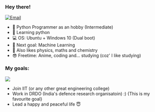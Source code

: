 
### Hey there!

[![Email](https://img.shields.io/badge/Email-Contact-red?style=for-the-badge&logo=gmail)](mailto:iamsatvik2@gmail.com.com)

- :snake: Python Programmer as an hobby (Intermediate)
- :microscope: Learning python
- :computer: OS: Ubuntu + Windows 10 (Dual boot)
- :robot: Next goal: Machine Learning
- :apple: Also likes physics, maths and chemistry
- :sunglasses: Freetime: Anime, coding and... studying (coz' I like studying)

 ### My goals:
 
 <img vertical-align="left" src="https://github-readme-stats.vercel.app/api/top-langs/?username=Risen54&theme=radical&hide=C++&layout=compact">
 
 - Join IIT (or any other great engineering college)
 - Work in DRDO (India's defence research organisatoin) :) {This is my favourite goal}
 - Lead a happy and peaceful life :innocent:
 
